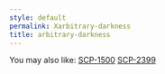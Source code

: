 ```yaml
---
style: default
permalink: Xarbitrary-darkness
title: arbitrary-darkness
---
```

You may also like:
[SCP-1500](http://scp-wiki.net/scp-1500)
[SCP-2399](http://scp-wiki.net/scp-2399)